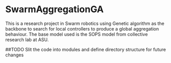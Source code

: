 # SwarmAggregationGA
This is a research project in Swarm robotics using Genetic algorithm as the backbone to search for local controllers to produce a global aggregation behaviour. The base model used is the SOPS model from collective research lab at ASU.

##TODO
Slit the code into modules and define directory structure for future changes
